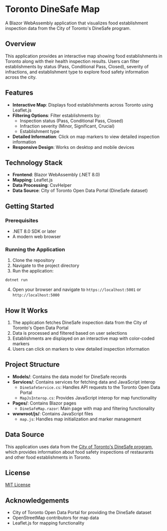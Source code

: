 # Toronto DineSafe Map

A Blazor WebAssembly application that visualizes food establishment inspection data from the City of Toronto's DineSafe program.

## Overview

This application provides an interactive map showing food establishments in Toronto along with their health inspection results. Users can filter establishments by status (Pass, Conditional Pass, Closed), severity of infractions, and establishment type to explore food safety information across the city.

## Features

- **Interactive Map**: Displays food establishments across Toronto using Leaflet.js
- **Filtering Options**: Filter establishments by:
  - Inspection status (Pass, Conditional Pass, Closed)
  - Infraction severity (Minor, Significant, Crucial)
  - Establishment type
- **Detailed Information**: Click on map markers to view detailed inspection information
- **Responsive Design**: Works on desktop and mobile devices

## Technology Stack

- **Frontend**: Blazor WebAssembly (.NET 8.0)
- **Mapping**: Leaflet.js
- **Data Processing**: CsvHelper
- **Data Source**: City of Toronto Open Data Portal (DineSafe dataset)

## Getting Started

### Prerequisites

- .NET 8.0 SDK or later
- A modern web browser

### Running the Application

1. Clone the repository
2. Navigate to the project directory
3. Run the application:

```bash
dotnet run
```

4. Open your browser and navigate to `https://localhost:5001` or `http://localhost:5000`

## How It Works

1. The application fetches DineSafe inspection data from the City of Toronto's Open Data Portal
2. Data is processed and filtered based on user selections
3. Establishments are displayed on an interactive map with color-coded markers
4. Users can click on markers to view detailed inspection information

## Project Structure

- **Models/**: Contains the data model for DineSafe records
- **Services/**: Contains services for fetching data and JavaScript interop
  - `DineSafeService.cs`: Handles API requests to the Toronto Open Data Portal
  - `MapJsInterop.cs`: Provides JavaScript interop for map functionality
- **Pages/**: Contains Blazor pages
  - `DineSafeMap.razor`: Main page with map and filtering functionality
- **wwwroot/js/**: Contains JavaScript files
  - `map.js`: Handles map initialization and marker management

## Data Source

This application uses data from the [City of Toronto's DineSafe program](https://open.toronto.ca/dataset/dinesafe/), which provides information about food safety inspections of restaurants and other food establishments in Toronto.

## License

[MIT License](LICENSE)

## Acknowledgements

- City of Toronto Open Data Portal for providing the DineSafe dataset
- OpenStreetMap contributors for map data
- Leaflet.js for mapping functionality

